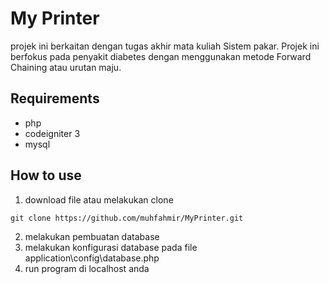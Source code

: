 # My Printer
projek ini berkaitan dengan tugas akhir mata kuliah Sistem pakar. Projek ini berfokus pada penyakit diabetes dengan menggunakan metode Forward Chaining atau urutan maju.

## Requirements
- php
- codeigniter 3
- mysql

## How to use
1. download file atau melakukan clone
```
git clone https://github.com/muhfahmir/MyPrinter.git
```
2. melakukan pembuatan database
3. melakukan konfigurasi database pada file application\config\database.php
4. run program di localhost anda
